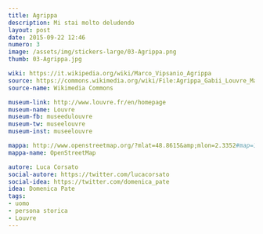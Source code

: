 ```yaml
---
title: Agrippa
description: Mi stai molto deludendo
layout: post
date: 2015-09-22 12:46
numero: 3
image: /assets/img/stickers-large/03-Agrippa.png
thumb: 03-Agrippa.jpg

wiki: https://it.wikipedia.org/wiki/Marco_Vipsanio_Agrippa
source: https://commons.wikimedia.org/wiki/File:Agrippa_Gabii_Louvre_Ma1208.jpg
source-name: Wikimedia Commons

museum-link: http://www.louvre.fr/en/homepage
museum-name: Louvre
museum-fb: museedulouvre
museum-tw: museelouvre
museum-inst: museelouvre

mappa: http://www.openstreetmap.org/?mlat=48.8615&amp;mlon=2.3352#map=16/48.8615/2.3352
mappa-name: OpenStreetMap

autore: Luca Corsato
social-autore: https://twitter.com/lucacorsato
social-idea: https://twitter.com/domenica_pate
idea: Domenica Pate
tags:
- uomo
- persona storica
- Louvre
---
```

